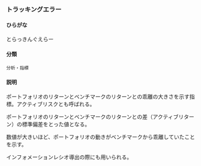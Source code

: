 <div style="display:none;">

## [あ行](securities-terms?id=あ行)
## [か行](securities-terms?id=か行)
## [さ行](securities-terms?id=さ行)
## [た行](securities-terms?id=た行)

</div>

### トラッキングエラー

#### ひらがな

とらっきんぐえらー

#### 分類

`分析・指標`

#### 説明

ポートフォリオのリターンとベンチマークのリターンとの乖離の大きさを示す指標。アクティブリスクとも呼ばれる。
 
ポートフォリオのリターンとベンチマークのリターンとの差（アクティブリターン）の標準偏差をとった値となる。
 
数値が大きいほど、ポートフォリオの動きがベンチマークから乖離していたことを示す。
 
インフォメーションレシオ導出の際にも用いられる。

<div style="display:none;">

## [な行](securities-terms?id=な行)
## [は行](securities-terms?id=は行)
## [ま行](securities-terms?id=ま行)
## [や行](securities-terms?id=や行)
## [ら行](securities-terms?id=ら行)
## [わ行](securities-terms?id=わ行)
## [英数字・記号](securities-terms?id=英数字・記号)

</div>

